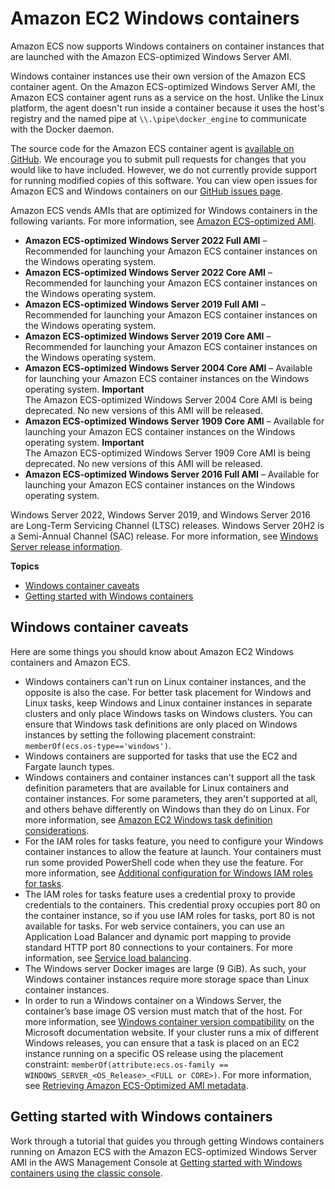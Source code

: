 # Amazon EC2 Windows containers<a name="ECS_Windows"></a>

Amazon ECS now supports Windows containers on container instances that are launched with the Amazon ECS\-optimized Windows Server AMI\. 

Windows container instances use their own version of the Amazon ECS container agent\. On the Amazon ECS\-optimized Windows Server AMI, the Amazon ECS container agent runs as a service on the host\. Unlike the Linux platform, the agent doesn't run inside a container because it uses the host's registry and the named pipe at `\\.\pipe\docker_engine` to communicate with the Docker daemon\.

The source code for the Amazon ECS container agent is [available on GitHub](https://github.com/aws/amazon-ecs-agent)\. We encourage you to submit pull requests for changes that you would like to have included\. However, we do not currently provide support for running modified copies of this software\. You can view open issues for Amazon ECS and Windows containers on our [GitHub issues page](https://github.com/aws/amazon-ecs-agent/issues?utf8=%E2%9C%93&q=is%3Aissue%20is%3Aopen%20label%3Aos/windows)\.

Amazon ECS vends AMIs that are optimized for Windows containers in the following variants\. For more information, see [Amazon ECS\-optimized AMI](ecs-optimized_AMI.md)\.
+ **Amazon ECS\-optimized Windows Server 2022 Full AMI** – Recommended for launching your Amazon ECS container instances on the Windows operating system\.
+ **Amazon ECS\-optimized Windows Server 2022 Core AMI** – Recommended for launching your Amazon ECS container instances on the Windows operating system\.
+ **Amazon ECS\-optimized Windows Server 2019 Full AMI** – Recommended for launching your Amazon ECS container instances on the Windows operating system\.
+ **Amazon ECS\-optimized Windows Server 2019 Core AMI** – Recommended for launching your Amazon ECS container instances on the Windows operating system\.
+ **Amazon ECS\-optimized Windows Server 2004 Core AMI** – Available for launching your Amazon ECS container instances on the Windows operating system\.
**Important**  
The Amazon ECS\-optimized Windows Server 2004 Core AMI is being deprecated\. No new versions of this AMI will be released\.
+ **Amazon ECS\-optimized Windows Server 1909 Core AMI** – Available for launching your Amazon ECS container instances on the Windows operating system\.
**Important**  
The Amazon ECS\-optimized Windows Server 1909 Core AMI is being deprecated\. No new versions of this AMI will be released\.
+ **Amazon ECS\-optimized Windows Server 2016 Full AMI** – Available for launching your Amazon ECS container instances on the Windows operating system\.

 Windows Server 2022, Windows Server 2019, and Windows Server 2016 are Long\-Term Servicing Channel \(LTSC\) releases\. Windows Server 20H2 is a Semi\-Annual Channel \(SAC\) release\. For more information, see [Windows Server release information](https://docs.microsoft.com/en-us/windows-server/get-started/windows-server-release-info)\.

**Topics**
+ [Windows container caveats](#windows_caveats)
+ [Getting started with Windows containers](#windows-getting-started)

## Windows container caveats<a name="windows_caveats"></a>

Here are some things you should know about Amazon EC2 Windows containers and Amazon ECS\.
+ Windows containers can't run on Linux container instances, and the opposite is also the case\. For better task placement for Windows and Linux tasks, keep Windows and Linux container instances in separate clusters and only place Windows tasks on Windows clusters\. You can ensure that Windows task definitions are only placed on Windows instances by setting the following placement constraint: `memberOf(ecs.os-type=='windows')`\.
+ Windows containers are supported for tasks that use the EC2 and Fargate launch types\.
+ Windows containers and container instances can't support all the task definition parameters that are available for Linux containers and container instances\. For some parameters, they aren't supported at all, and others behave differently on Windows than they do on Linux\. For more information, see [Amazon EC2 Windows task definition considerations](windows_task_definitions.md)\.
+ For the IAM roles for tasks feature, you need to configure your Windows container instances to allow the feature at launch\. Your containers must run some provided PowerShell code when they use the feature\. For more information, see [Additional configuration for Windows IAM roles for tasks](windows_task_IAM_roles.md)\.
+ The IAM roles for tasks feature uses a credential proxy to provide credentials to the containers\. This credential proxy occupies port 80 on the container instance, so if you use IAM roles for tasks, port 80 is not available for tasks\. For web service containers, you can use an Application Load Balancer and dynamic port mapping to provide standard HTTP port 80 connections to your containers\. For more information, see [Service load balancing](service-load-balancing.md)\.
+ The Windows server Docker images are large \(9 GiB\)\. As such, your Windows container instances require more storage space than Linux container instances\.
+ In order to run a Windows container on a Windows Server, the container’s base image OS version must match that of the host\. For more information, see [Windows container version compatibility](https://docs.microsoft.com/en-us/virtualization/windowscontainers/deploy-containers/version-compatibility?tabs=windows-server-2022%2Cwindows-10-21H1) on the Microsoft documentation website\. If your cluster runs a mix of different Windows releases, you can ensure that a task is placed on an EC2 instance running on a specific OS release using the placement constraint: `memberOf(attribute:ecs.os-family == WINDOWS_SERVER_<OS_Release>_<FULL or CORE>)`\. For more information, see [Retrieving Amazon ECS\-Optimized AMI metadata](retrieve-ecs-optimized_windows_AMI.md)\.

## Getting started with Windows containers<a name="windows-getting-started"></a>

Work through a tutorial that guides you through getting Windows containers running on Amazon ECS with the Amazon ECS\-optimized Windows Server AMI in the AWS Management Console at [Getting started with Windows containers using the classic console](ECS_Windows_getting_started.md)\.